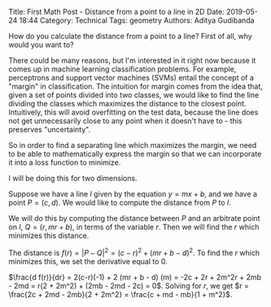Title: First Math Post - Distance from a point to a line in 2D
Date: 2019-05-24 18:44
Category: Technical
Tags: geometry 
Authors: Aditya Gudibanda




How do you calculate the distance from a point to a line? First of all, why would you want to? 

There could be many reasons, but I'm interested in it right now because it comes up in machine learning classification problems. For example, perceptrons and support vector machines (SVMs) entail the concept of a "margin" in classification. The intuition for margin comes from the idea that, given a set of points divided into two classes, we would like to find the line dividing the classes which maximizes the distance to the closest point. Intuitively, this will avoid overfitting on the test data, because the line does not get unnecessarily close to any point when it doesn't have to - this preserves "uncertainty". 

So in order to find a separating line which maximizes the margin, we need to be able to mathematically express the margin so that we can incorporate it into a loss function to minimize.

I will be doing this for two dimensions.


Suppose we have a line $l$ given by the equation $y = mx + b$, and we have a point $P = (c,d)$. We would like to compute the distance from $P$ to $l$.

We will do this by computing the distance between $P$ and an arbitrate point on $l$, $Q = (r, mr + b)$, in terms of the variable $r$. Then we will find the $r$ which minimizes this distance.

The distance is $f(r) = | P - Q |^2 = (c - r)^2 + (mr + b - d)^2$. To find the $r$ which minimizes this, we set the derivative equal to $0$.

$\frac{d f(r)}{dr} = 2(c-r)(-1) + 2 (mr + b - d) (m) = -2c + 2r + 2m^2r + 2mb - 2md = r(2 + 2m^2) + (2mb - 2md - 2c) = 0$. Solving for $r$, we get $r = \frac{2c + 2md - 2mb}{2 + 2m^2} = \frac{c + md - mb}{1 + m^2}$.



